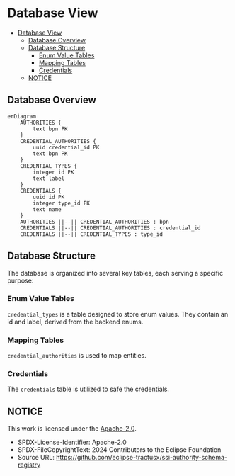 
# Database View

- [Database View](#database-view)
  - [Database Overview](#database-overview)
  - [Database Structure](#database-structure)
    - [Enum Value Tables](#enum-value-tables)
    - [Mapping Tables](#mapping-tables)
    - [Credentials](#credentials)
  - [NOTICE](#notice)

## Database Overview

```mermaid
erDiagram
    AUTHORITIES {
        text bpn PK
    }
    CREDENTIAL_AUTHORITIES {
        uuid credential_id PK
        text bpn PK
    }
    CREDENTIAL_TYPES {
        integer id PK
        text label
    }
    CREDENTIALS {
        uuid id PK
        integer type_id FK
        text name
    }
    AUTHORITIES ||--|| CREDENTIAL_AUTHORITIES : bpn
    CREDENTIALS ||--|| CREDENTIAL_AUTHORITIES : credential_id
    CREDENTIALS ||--|| CREDENTIAL_TYPES : type_id

```

## Database Structure

The database is organized into several key tables, each serving a specific purpose:

### Enum Value Tables

`credential_types` is a table designed to store enum values. They contain an id and label, derived from the backend enums.

### Mapping Tables

`credential_authorities` is used to map entities.

### Credentials

The `credentials` table is utilized to safe the credentials.

## NOTICE

This work is licensed under the [Apache-2.0](https://www.apache.org/licenses/LICENSE-2.0).

- SPDX-License-Identifier: Apache-2.0
- SPDX-FileCopyrightText: 2024 Contributors to the Eclipse Foundation
- Source URL: <https://github.com/eclipse-tractusx/ssi-authority-schema-registry>
